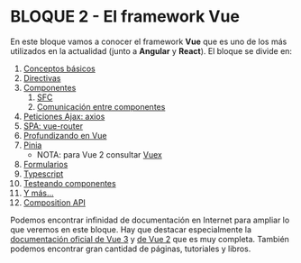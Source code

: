 # BLOQUE 2 - El framework Vue
En este bloque vamos a conocer el framework **Vue** que es uno de los más utilizados en la actualidad (junto a **Angular** y **React**). El bloque se divide en:
1. [Conceptos básicos](./01-basics.md)
2. [Directivas](./02-directivas.md)
3. [Componentes](./03-componentes.md)
    1. [SFC](./03_1-sfc.md)
    2. [Comunicación entre componentes](./03_2-comunicar_componentes.md)
4. [Peticiones Ajax: axios](./04-axios.md)
5. [SPA: vue-router](./05-vue-router.md)
6. [Profundizando en Vue](./06-profundizando.md)
7. [Pinia](./07-pinia.md)
   - NOTA: para Vue 2 consultar [Vuex](./07-vuex.md)
8. [Formularios](./08-forms.md)
9. [Typescript](./21-typescript.md)
10. [Testeando componentes](https://vuejs.org/guide/scaling-up/testing)
11. [Y más...](./09-cosas.md)
12. [Composition API](./10-vue3_composition_api.md)

Podemos encontrar infinidad de documentación en Internet para ampliar lo que veremos en este bloque. Hay que destacar especialmente la [documentación oficial de Vue 3](https://v3.vuejs.org/) y [de Vue 2](https://vuejs.org/v2/guide/index.html) que es muy completa. También podemos encontrar gran cantidad de páginas, tutoriales y libros.
